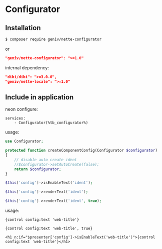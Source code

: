 Configurator
============

Installation
------------

```sh
$ composer require geniv/nette-configurator
```
or
```json
"geniv/nette-configurator": ">=1.0"
```

internal dependency:
```json
"dibi/dibi": ">=3.0.0",
"geniv/nette-locale": ">=1.0"
```

Include in application
----------------------

neon configure:
```neon
services:
    - Configurator(%tb_configurator%)
```

usage:
```php
use Configurator;

protected function createComponentConfig(Configurator $configurator)
{
    // disable auto create ident
    //$configurator->setAutoCreate(false);
    return $configurator;
}
```

```php
$this['config']->isEnableText('ident');

$this['config']->renderText('ident');

$this['config']->renderText('ident', true);
```

usage:
```latte
{control config:text 'web-title'}

{control config:text 'web-title', true}

<h1 n:if="$presenter['config']->isEnableText('web-title')">{control config:text 'web-title'}</h1>
```
